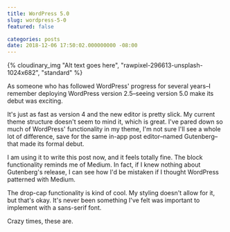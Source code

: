 ```yaml
---
title: WordPress 5.0
slug: wordpress-5-0
featured: false

categories: posts
date: 2018-12-06 17:50:02.000000000 -08:00
---
```


{% cloudinary_img "Alt text goes here", "rawpixel-296613-unsplash-1024x682", "standard" %}

As someone who has followed WordPress' progress for several years–I remember deploying WordPress version 2.5–seeing version 5.0 make its debut was exciting.

It's just as fast as version 4 and the new editor is pretty slick. My current theme structure doesn't seem to mind it, which is great. I've pared down so much of WordPress' functionality in my theme, I'm not sure I'll see a whole lot of difference, save for the same in-app post editor–named Gutenberg–that made its formal debut.

I am using it to write this post now, and it feels totally fine. The block functionality reminds me of Medium. In fact, if I knew nothing about Gutenberg's release, I can see how I'd be mistaken if I thought WordPress patterned with Medium.

The drop-cap functionality is kind of cool. My styling doesn't allow for it, but that's okay. It's never been something I've felt was important to implement with a sans-serif font.

Crazy times, these are.

